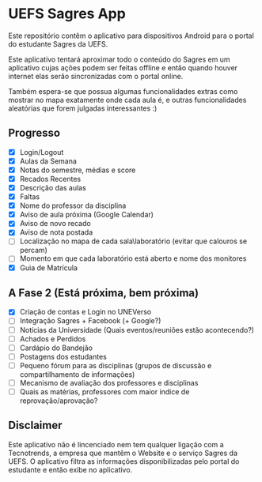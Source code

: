 # UEFS Sagres App
Este repositório contêm o aplicativo para dispositivos Android para o portal do estudante Sagres da UEFS.

Este aplicativo tentará aproximar todo o conteúdo do Sagres em um aplicativo cujas ações podem ser feitas offline e então quando houver internet elas serão sincronizadas com o portal online.

Também espera-se que possua algumas funcionalidades extras como mostrar no mapa exatamente onde cada aula é, e outras funcionalidades aleatórias que forem julgadas interessantes :)

## Progresso
- [x] Login/Logout
- [x] Aulas da Semana
- [x] Notas do semestre, médias e score
- [x] Recados Recentes
- [X] Descrição das aulas
- [X] Faltas
- [X] Nome do professor da disciplina
- [X] Aviso de aula próxima (Google Calendar)
- [x] Aviso de novo recado
- [x] Aviso de nota postada
- [ ] Localização no mapa de cada sala\laboratório (evitar que calouros se percam)
- [ ] Momento em que cada laboratório está aberto e nome dos monitores
- [x] Guia de Matrícula

## A Fase 2 (Está próxima, bem próxima)
- [X] Criação de contas e Login no UNEVerso
- [ ] Integração Sagres + Facebook (+ Google?)
- [ ] Notícias da Universidade (Quais eventos/reuniões estão acontecendo?)
- [ ] Achados e Perdidos
- [ ] Cardápio do Bandejão
- [ ] Postagens dos estudantes
- [ ] Pequeno fórum para as disciplinas (grupos de discussão e compartilhamento de informações)
- [ ] Mecanismo de avaliação dos professores e disciplinas
- [ ] Quais as matérias, professores com maior indice de reprovação/aprovação?

## Disclaimer
Este aplicativo não é lincenciado nem tem qualquer ligação com a Tecnotrends, a empresa que mantêm o Website e o serviço Sagres da UEFS. O aplicativo filtra as informações disponibilizadas pelo portal do estudante e então exibe no aplicativo.
